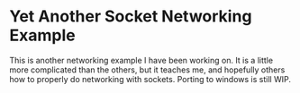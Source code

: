 # Yet Another Socket Networking Example
This is another networking example I have been working on. It is a little more complicated than the others, but it teaches me, and hopefully others how to properly do networking with sockets. Porting to windows is still WIP.
